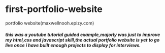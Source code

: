 # first-portfolio-website
portfolio website(maxwellnooh.epizy.com)
##### this was a youtube tutorial guided example,majorly was just to improve my html,css and javascript skill,the actual portfolio website is yet to go live once i have built enough projects to display for interviews.
